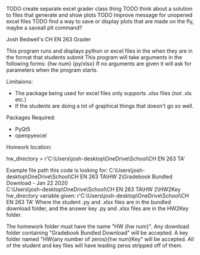 TODO create separate excel grader class thing
TODO think about a solution to files that generate and show plots
TODO Improve message for unopened excel files
TODO find a way to save or display plots that are made on the fly, maybe a saveall plt command?

Josh Bedwell's CH EN 263 Grader

This program runs and displays python or excel files in the when they are in the format that students submit
This program will take arguments in the following forms:
  {hw num} {py/xlsx}
If no arguments are given it will ask for parameters when the program starts.

Limitaions:
- The package being used for excel files only supports .xlsx files (not .xls etc.)
- If the students are doing a lot of graphical things that doesn't go so well.

Packages Required:
- PyQt5
- openpyexcel

Homeork location:

hw_directory = r'C:\Users\josh-desktop\OneDrive\School\CH EN 263 TA'

Example file path this code is looking for:
  C:\Users\josh-desktop\OneDrive\School\CH EN 263 TA\HW 2\Gradebook Bundled Download - Jan 22 2020\
  C:\Users\josh-desktop\OneDrive\School\CH EN 263 TA\HW 2\HW2Key
hw_directory variable given:
  r'C:\Users\josh-desktop\OneDrive\School\CH EN 263 TA'
Where the student .py and .xlsx files are in the bundled download folder, and the answer key .py and .xlsx files are in
the HW2Key folder.

The homework folder must have the name "HW {hw num}".
Any download folder containing "Gradebook Bundled Download" will be accepted.
A key folder named "HW{any number of zeros}{hw num}Key" will be accepted.
All of the student and key files will have leading zeros stripped off of them.
